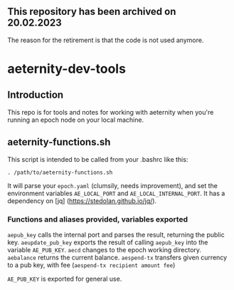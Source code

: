 ## This repository has been archived on 20.02.2023
The reason for the retirement is that the code is not used anymore.

# aeternity-dev-tools

## Introduction

This repo is for tools and notes for working with aeternity when you're running an epoch node on your local machine.

## aeternity-functions.sh

This script is intended to be called from your .bashrc like this:

`. /path/to/aeternity-functions.sh`

It will parse your `epoch.yaml` (clumsily, needs improvement), and set the environment variables `AE_LOCAL_PORT` and `AE_LOCAL_INTERNAL_PORT`. It has a dependency on [jq] (https://stedolan.github.io/jq/).

### Functions and aliases provided, variables exported

`aepub_key` calls the internal port and parses the result, returning the public key.
`aeupdate_pub_key` exports the result of calling `aepub_key` into the variable `AE_PUB_KEY`.
`aecd` changes to the epoch working directory.
`aebalance` returns the current balance.
`aespend-tx` transfers given currency to a pub key, with fee (`aespend-tx recipient amount fee`)

`AE_PUB_KEY` is exported for general use.

